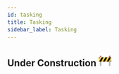 ```yaml
---
id: tasking
title: Tasking
sidebar_label: Tasking
---
```



## Under Construction <img src="../../assets/construction.png" alt="drawing" width="30"/>
